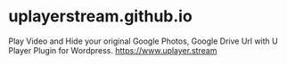 # uplayerstream.github.io
Play Video and Hide your original Google Photos, Google Drive Url with U Player Plugin for Wordpress. https://www.uplayer.stream
